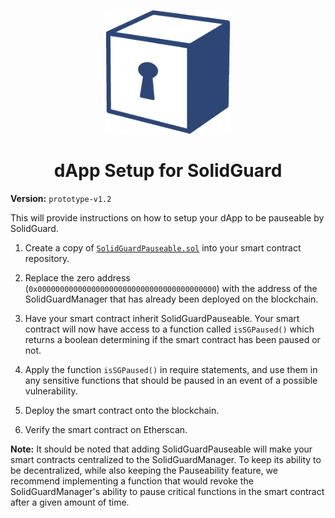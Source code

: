 <div align="center">
  <p align="center">
    <img src="img/solidguard-prototype-v1-2.png" width="200" alt="SolidGuard Logo" />
  </p>
<h1>dApp Setup for SolidGuard</h1>
</div>

**Version:** `prototype-v1.2`

This will provide instructions on how to setup your dApp to be pauseable by SolidGuard.

1. Create a copy of [`SolidGuardPauseable.sol`](../contracts/src/SolidGuardPauseable.sol) into your smart contract repository.

2. Replace the zero address (`0x0000000000000000000000000000000000000000`) with the address of the SolidGuardManager that has already been deployed on the blockchain.

3. Have your smart contract inherit SolidGuardPauseable. Your smart contract will now have access to a function called `isSGPaused()` which returns a boolean determining if the smart contract has been paused or not.

4. Apply the function `isSGPaused()` in require statements, and use them in any sensitive functions that should be paused in an event of a possible vulnerability.

5. Deploy the smart contract onto the blockchain.

6. Verify the smart contract on Etherscan.

**Note:** It should be noted that adding SolidGuardPauseable will make your smart contracts centralized to the SolidGuardManager. To keep its ability to be decentralized, while also keeping the Pauseability feature, we recommend implementing a function that would revoke the SolidGuardManager's ability to pause critical functions in the smart contract after a given amount of time.
